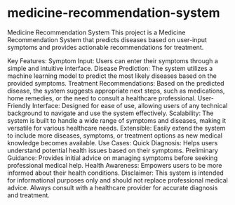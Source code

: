 # medicine-recommendation-system
Medicine Recommendation System This project is a Medicine Recommendation System that predicts diseases based on user-input symptoms and provides actionable recommendations for treatment.  

Key Features:
Symptom Input: Users can enter their symptoms through a simple and intuitive interface.
Disease Prediction: The system utilizes a machine learning model to predict the most likely diseases based on the provided symptoms.
Treatment Recommendations: Based on the predicted disease, the system suggests appropriate next steps, such as medications, home remedies, or the need to consult a healthcare professional.
User-Friendly Interface: Designed for ease of use, allowing users of any technical background to navigate and use the system effectively.
Scalability: The system is built to handle a wide range of symptoms and diseases, making it versatile for various healthcare needs.
Extensible: Easily extend the system to include more diseases, symptoms, or treatment options as new medical knowledge becomes available.
Use Cases:
Quick Diagnosis: Helps users understand potential health issues based on their symptoms.
Preliminary Guidance: Provides initial advice on managing symptoms before seeking professional medical help.
Health Awareness: Empowers users to be more informed about their health conditions.
Disclaimer:
This system is intended for informational purposes only and should not replace professional medical advice. Always consult with a healthcare provider for accurate diagnosis and treatment.


